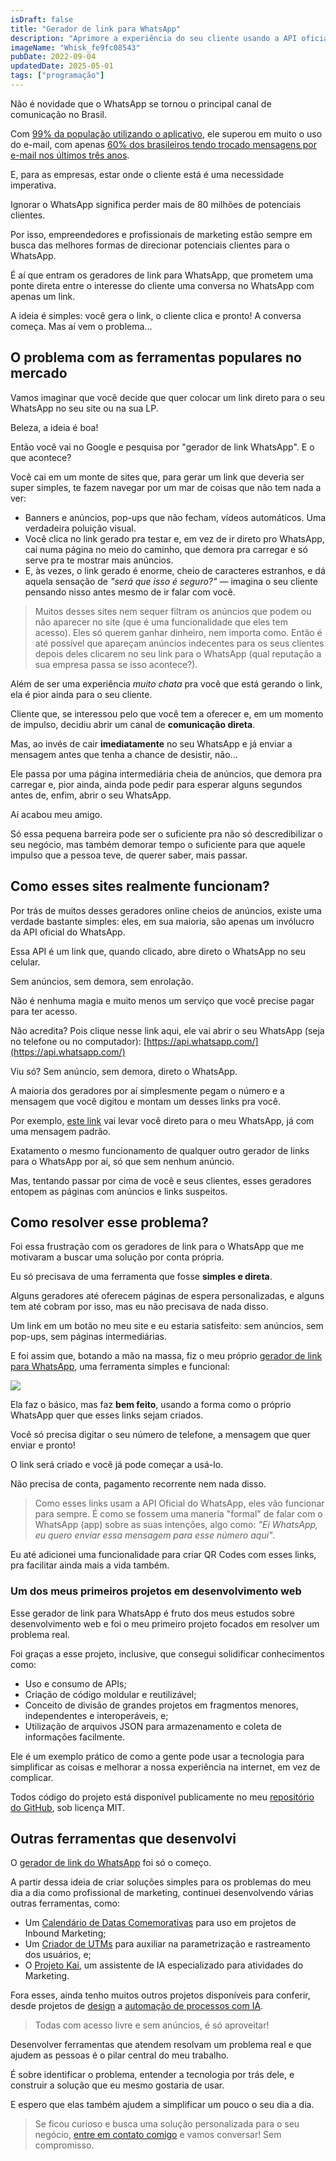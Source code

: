 ```yaml
---
isDraft: false
title: "Gerador de link para WhatsApp"
description: "Aprimore a experiência do seu cliente usando a API oficial do WhatsApp, de graça e sem anúncios."
imageName: "Whisk_fe9fc08543"
pubDate: 2022-09-04
updatedDate: 2025-05-01
tags: ["programação"]
---
```


Não é novidade que o WhatsApp se tornou o principal canal de comunicação no Brasil.

Com [99% da população utilizando o aplicativo](https://www.statista.com/topics/7731/whatsapp-in-brazil/), ele superou em muito o uso do e-mail, com apenas [60% dos brasileiros tendo trocado mensagens por e-mail nos últimos três anos](https://www.statista.com/statistics/1083373/brazil-email-usage-rate/).

E, para as empresas, estar onde o cliente está é uma necessidade imperativa.

Ignorar o WhatsApp significa perder mais de 80 milhões de potenciais clientes.

Por isso, empreendedores e profissionais de marketing estão sempre em busca das melhores formas de direcionar potenciais clientes para o WhatsApp.

É aí que entram os geradores de link para WhatsApp, que prometem uma ponte direta entre o interesse do cliente uma conversa no WhatsApp com apenas um link.

A ideia é simples: você gera o link, o cliente clica e pronto! A conversa começa. Mas aí vem o problema...

## O problema com as ferramentas populares no mercado

Vamos imaginar que você decide que quer colocar um link direto para o seu WhatsApp no seu site ou na sua LP.

Beleza, a ideia é boa!

Então você vai no Google e pesquisa por "gerador de link WhatsApp". E o que acontece?

Você cai em um monte de sites que, para gerar um link que deveria ser super simples, te fazem navegar por um mar de coisas que não tem nada a ver:
* Banners e anúncios, pop-ups que não fecham, vídeos automáticos. Uma verdadeira poluição visual.
* Você clica no link gerado pra testar e, em vez de ir direto pro WhatsApp, cai numa página no meio do caminho, que demora pra carregar e só serve pra te mostrar mais anúncios.
* E, às vezes, o link gerado é enorme, cheio de caracteres estranhos, e dá aquela sensação de *"será que isso é seguro?"* — imagina o seu cliente pensando nisso antes mesmo de ir falar com você.

> Muitos desses sites nem sequer filtram os anúncios que podem ou não aparecer no site (que é uma funcionalidade que eles tem acesso). Eles só querem ganhar dinheiro, nem importa como. Então é até possível que apareçam anúncios indecentes para os seus clientes depois deles clicarem no seu link para o WhatsApp (qual reputação a sua empresa passa se isso acontece?).

Além de ser uma experiência *muito chata* pra você que está gerando o link, ela é pior ainda para o seu cliente.

Cliente que, se interessou pelo que você tem a oferecer e, em um momento de impulso, decidiu abrir um canal de **comunicação direta**.

Mas, ao invés de cair **imediatamente** no seu WhatsApp e já enviar a mensagem antes que tenha a chance de desistir, não...

Ele passa por uma página intermediária cheia de anúncios, que demora pra carregar e, pior ainda, ainda pode pedir para esperar alguns segundos antes de, enfim, abrir o seu WhatsApp.

Aí acabou meu amigo.

Só essa pequena barreira pode ser o suficiente pra não só descredibilizar o seu negócio, mas também demorar tempo o suficiente para que aquele impulso que a pessoa teve, de querer saber, mais passar.

## Como esses sites realmente funcionam?

Por trás de muitos desses geradores online cheios de anúncios, existe uma verdade bastante simples: eles, em sua maioria, são apenas um invólucro da API oficial do WhatsApp.

Essa API é um link que, quando clicado, abre direto o WhatsApp no seu celular.

Sem anúncios, sem demora, sem enrolação.

Não é nenhuma magia e muito menos um serviço que você precise pagar para ter acesso.

Não acredita? Pois clique nesse link aqui, ele vai abrir o seu WhatsApp (seja no telefone ou no computador): [https://api.whatsapp.com/](https://api.whatsapp.com/)

Viu só? Sem anúncio, sem demora, direto o WhatsApp.

A maioria dos geradores por aí simplesmente pegam o número e a mensagem que você digitou e montam um desses links pra você.

Por exemplo, [este link](https://api.whatsapp.com/send/?phone=5541935009236&text=Oi) vai levar você direto para o meu WhatsApp, já com uma mensagem padrão.

Exatamento o mesmo funcionamento de qualquer outro gerador de links para o WhatsApp por aí, só que sem nenhum anúncio.

Mas, tentando passar por cima de você e seus clientes, esses geradores entopem as páginas com anúncios e links suspeitos.

## Como resolver esse problema?

Foi essa frustração com os geradores de link para o WhatsApp que me motivaram a buscar uma solução por conta própria.

Eu só precisava de uma ferramenta que fosse **simples e direta**.

Alguns geradores até oferecem páginas de espera personalizadas, e alguns tem até cobram por isso, mas eu não precisava de nada disso.

Um link em um botão no meu site e eu estaria satisfeito: sem anúncios, sem pop-ups, sem páginas intermediárias.

E foi assim que, botando a mão na massa, fiz o meu próprio [gerador de link para WhatsApp](https://apps.andremourasantos.com/link-de-whatsapp/), uma ferramenta simples e funcional:

![](https://andremourasantos.com.br/assets/image-2-ebHN97Zj.png)

Ela faz o básico, mas faz **bem feito**, usando a forma como o próprio WhatsApp quer que esses links sejam criados.

Você só precisa digitar o seu número de telefone, a mensagem que quer enviar e pronto!

O link será criado e você já pode começar a usá-lo.

Não precisa de conta, pagamento recorrente nem nada disso.

> Como esses links usam a API Oficial do WhatsApp, eles vão funcionar para sempre. É como se fossem uma maneria "formal" de falar com o WhatsApp (app) sobre as suas intenções, algo como: *"Ei WhatsApp, eu quero enviar essa mensagem para esse número aqui"*.

Eu até adicionei uma funcionalidade para criar QR Codes com esses links, pra facilitar ainda mais a vida também.

### Um dos meus primeiros projetos em desenvolvimento web

Esse gerador de link para WhatsApp é fruto dos meus estudos sobre desenvolvimento web e foi o meu primeiro projeto focados em resolver um problema real.

Foi graças a esse projeto, inclusive, que consegui solidificar conhecimentos como:
* Uso e consumo de APIs;
* Criação de código moldular e reutilizável;
* Conceito de divisão de grandes projetos em fragmentos menores, independentes e interoperáveis, e;
* Utilização de arquivos JSON para armazenamento e coleta de informações facilmente.

Ele é um exemplo prático de como a gente pode usar a tecnologia para simplificar as coisas e melhorar a nossa experiência na internet, em vez de complicar.

Todos código do projeto está disponível publicamente no meu [repositório do GitHub](https://github.com/andremourasantos/apps), sob licença MIT.

## Outras ferramentas que desenvolvi

O [gerador de link do WhatsApp](https://apps.andremourasantos.com/link-de-whatsapp/) foi só o começo.

A partir dessa ideia de criar soluções simples para os problemas do meu dia a dia como profissional de marketing, continuei desenvolvendo várias outras ferramentas, como:
* Um [Calendário de Datas Comemorativas](/portfolio/calendario-de-datas-comemorativas) para uso em projetos de Inbound Marketing;
* Um [Criador de UTMs](/portfolio/criador-de-utms) para auxiliar na parametrização e rastreamento dos usuários, e;
* O [Projeto Kai](/portfolio/projeto-kai), um assistente de IA especializado para atividades do Marketing. 

Fora esses, ainda tenho muitos outros projetos disponíveis para conferir, desde projetos de [design](/portfolio/design) a [automação de processos com IA](/portfolio/automacao).

> Todas com acesso livre e sem anúncios, é só aproveitar!

Desenvolver ferramentas que atendem resolvam um problema real e que ajudem as pessoas é o pilar central do meu trabalho.

É sobre identificar o problema, entender a tecnologia por trás dele, e construir a solução que eu mesmo gostaria de usar.

E espero que elas também ajudem a simplificar um pouco o seu dia a dia.

> Se ficou curioso e busca uma solução personalizada para o seu negócio, [entre em contato comigo](https://api.whatsapp.com/send/?phone=5541935009236&text=Oi%2C%20gostaria%20de%20entrar%20em%20contato%20para%20apresentar%20meu%20projeto) e vamos conversar! Sem compromisso.